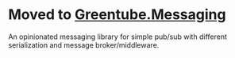 # Moved to [Greentube.Messaging](https://github.com/Greentube/messaging)

An opinionated messaging library for simple pub/sub with different serialization and message broker/middleware.
